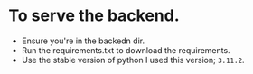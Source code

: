 # To serve the backend.
* Ensure you're in the backedn dir.
* Run the requirements.txt to download the requirements.
* Use the stable version of python  I used this version; `3.11.2`.

